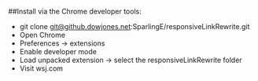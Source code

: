 ##Install via the Chrome developer tools:

* git clone git@github.dowjones.net:SparlingE/responsiveLinkRewrite.git
* Open Chrome
* Preferences -> extensions
* Enable developer mode
* Load unpacked extension -> select the responsiveLinkRewrite folder
* Visit wsj.com
